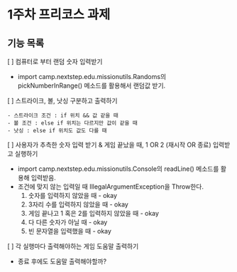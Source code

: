 # 1주차 프리코스 과제

## 기능 목록

[ ] 컴퓨터로 부터 랜덤 숫자 입력받기

- import camp.nextstep.edu.missionutils.Randoms의 pickNumberInRange() 메소드를 활용해서 랜덤값 받기.

[ ] 스트라이크, 볼, 낫싱 구분하고 출력하기

    - 스트라이크 조건 : if 위치 && 값 같을 때
    - 볼 조건 : else if 위치는 다르지만 값이 같을 때
    - 낫싱 : else if 위치도 값도 다를 때

[ ] 사용자가 추측한 숫자 입력 받기 & 게임 끝났을 때, 1 OR 2 (재시작 OR 종료) 입력받고 실행하기

- import camp.nextstep.edu.missionutils.Console의 readLine() 메소드를 활용해 입력받음.
- 조건에 맞지 않는 입력일 때 IllegalArgumentException을 Throw한다.
    1) 숫자를 입력하지 않았을 때 - okay
    2) 3자리 수를 입력하지 않았을 때 - okay
    3) 게임 끝나고 1 혹은 2를 입력하지 않았을 때 - okay
    4) 다 다른 숫자가 아닐 때 - okay
    5) 빈 문자열을 입력했을 때 - okay

[ ] 각 실행마다 출력해야하는 게임 도움말 출력하기

- 종료 후에도 도움말 출력해야할까?